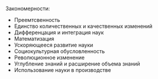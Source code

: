 Закономерности:
- Преемтсвенность
- Единство количественных и качественных изменений
- Дифференцация и интеграция наук
- Математизация
- Ускоряющееся развитие науки
- Социокультурная обусловленность
- Революционное изменение
- Углубление знаний и расширение объема знаний
- Использование науки в производстве